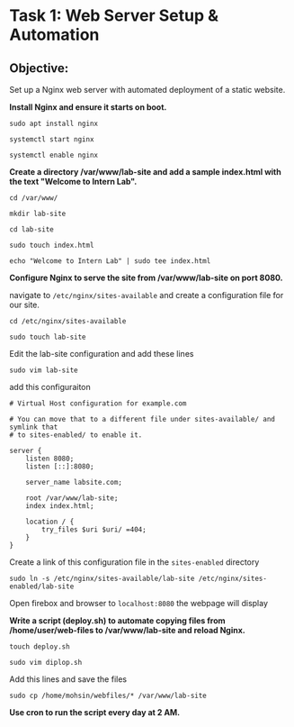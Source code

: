 
# Task 1: Web Server Setup & Automation  

## Objective:

Set up a Nginx web server with automated deployment of a static website.


**Install Nginx and ensure it starts on boot.**

```
sudo apt install nginx
```

```
systemctl start nginx
```

```
systemctl enable nginx
```

**Create a directory /var/www/lab-site and add a sample index.html with the text "Welcome to Intern Lab".**

```
cd /var/www/
```

```
mkdir lab-site
```

```
cd lab-site
```

```
sudo touch index.html
```

```
echo "Welcome to Intern Lab" | sudo tee index.html
``` 

**Configure Nginx to serve the site from /var/www/lab-site on port 8080.**

navigate to `/etc/nginx/sites-available` and create a configuration file for our site.

```
cd /etc/nginx/sites-available
```

```
sudo touch lab-site
```

Edit the lab-site configuration and add these lines

```
sudo vim lab-site
```

add this configuraiton

```
# Virtual Host configuration for example.com

# You can move that to a different file under sites-available/ and symlink that
# to sites-enabled/ to enable it.

server {
	listen 8080;
	listen [::]:8080;

	server_name labsite.com;

	root /var/www/lab-site;
	index index.html;

	location / {
		try_files $uri $uri/ =404;
	}
}
```

Create a link of this configuration file in the `sites-enabled` directory

```
sudo ln -s /etc/nginx/sites-available/lab-site /etc/nginx/sites-enabled/lab-site
```

Open firebox and browser to `localhost:8080` the webpage will display

**Write a script (deploy.sh) to automate copying files from /home/user/web-files to /var/www/lab-site and reload Nginx.**

```
touch deploy.sh
```

```
sudo vim diplop.sh
```

Add this lines and save the files

```
sudo cp /home/mohsin/webfiles/* /var/www/lab-site
```

**Use cron to run the script every day at 2 AM.**

